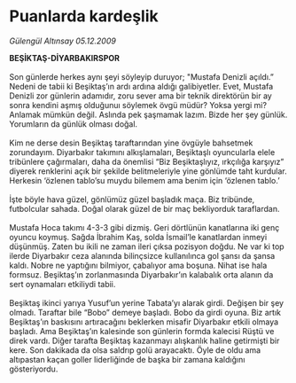 # Puanlarda kardeşlik

*Gülengül Altınsay 05.12.2009*

<div class="yazi"><strong>BEŞİKTAŞ-DİYARBAKIRSPOR <br/></strong><br/>Son günlerde herkes aynı şeyi söyleyip duruyor; "Mustafa Denizli açıldı.” Nedeni de tabii ki Beşiktaş’ın ardı ardına aldığı galibiyetler. Evet, Mustafa Denizli zor günlerin adamıdır, zoru sever ama bir teknik direktörün bir ay sonra kendini aşmış olduğunuı söylemek övgü müdür? Yoksa yergi mi? Anlamak mümkün değil. Aslında pek şaşmamak lazım. Bizde her şey günlük. Yorumların da günlük olması doğal. <br/><br/>Kim ne derse desin Beşiktaş taraftarından yine övgüyle bahsetmek zorundayım. Diyarbakır takımını alkışlamaları, Beşiktaşlı oyuncularla elele tribünlere çağırmaları, daha da önemlisi “Biz Beşiktaşlıyız, ırkçılığa karşıyız” diyerek renklerini açık bir şekilde belitmeleriyle yine gönlümde taht kurdular. Herkesin ‘özlenen tablo’su muydu bilemem ama benim için ‘özlenen tablo.’ <br/><br/>İşte böyle hava güzel, gönlümüz güzel başladık maça. Biz tribünde, futbolcular sahada. Doğal olarak güzel de bir maç bekliyorduk taraflardan. <br/><br/>Mustafa Hoca takımı 4-3-3 gibi dizmiş. Geri dörtlünün kanatlarına iki genç oyuncu koymuş. Sağda İbrahim Kaş, solda İsmail’le kanatlardan inmeyi düşünmüş. Zaten bu ikili ne zaman ileri çıksa pozisyon doğdu. Ne var ki top ilerde Diyarbakır ceza alanında bilinçsizce kullanılınca gol şansı da şansa kaldı. Nobre ne yaptığını bilmiyor, çabalıyor ama boşuna. Nihat ise hala formsuz. Beşiktaş’ın zorlanmasında Diyarbakır’ın kalabalık orta alanın da sert oynamaları etkiliydi tabii. <br/><br/>Beşiktaş ikinci yarıya Yusuf’un yerine Tabata’yı alarak girdi. Değişen bir şey olmadı. Taraftar bile “Bobo” demeye başladı. Bobo da girdi oyuna. Biz artık Beşiktaş’ın baskısını artıracağını beklerken misafir Diyarbakır etkili olmaya başladı. Ama Beşiktaş’ın kalesinde son günlerin formda kalecisi Rüştü ve direk vardı. Diğer tarafta Beşiktaş kazanmayı alışkanlık haline getirmişti bir kere. Son dakikada da olsa saldrıp golü arayacaktı. Öyle de oldu ama altıpastan kaçan goller liderliğinde de başka bir zamana kaldığını gösteriyordu.
              </div>
